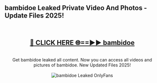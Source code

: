 <h2>bambidoe Leaked Private Video And Photos - Update Files 2025!</h2>
<br>
<div align="center">
<h2><a href="https://top-ai-tools.click/QrbHav" rel="nofollow">🔴 CLICK HERE 🌐==►► bambidoe</a></h2>
<br>
Get bambidoe leaked all content. Now you can access all videos and pictures of bambidoe. New Updated Files 2025!
<br>
<br>
<a href="https://top-ai-tools.click/QrbHav" rel="nofollow" data-target="animated-image.originalLink"><img src="https://i.ibb.co.com/WyWwxjT/player-gif2.gif" alt="bambidoe Leaked  OnlyFans" style="max-width: 100%; display: inline-block;" data-target="animated-image.originalImage"></a>
</div>
<br>